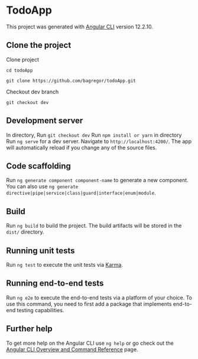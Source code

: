 # TodoApp
This project was generated with [Angular CLI](https://github.com/angular/angular-cli) version 12.2.10.
## Clone the project
Clone project 

```shell
cd todoApp
```

```shell
git clone https://github.com/bagregor/todoApp.git
```
Checkout dev branch
```shell
git checkout dev
```
## Development server
In directory, Run `git checkout dev`
Run `npm install or yarn` in directory
Run `ng serve` for a dev server. Navigate to `http://localhost:4200/`. The app will automatically reload if you change any of the source files.
## Code scaffolding
Run `ng generate component component-name` to generate a new component. You can also use `ng generate directive|pipe|service|class|guard|interface|enum|module`.
## Build
Run `ng build` to build the project. The build artifacts will be stored in the `dist/` directory.
## Running unit tests
Run `ng test` to execute the unit tests via [Karma](https://karma-runner.github.io).
## Running end-to-end tests
Run `ng e2e` to execute the end-to-end tests via a platform of your choice. To use this command, you need to first add a package that implements end-to-end testing capabilities.
## Further help
To get more help on the Angular CLI use `ng help` or go check out the [Angular CLI Overview and Command Reference](https://angular.io/cli) page.
